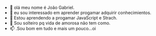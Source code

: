 - 👋 olá meu nome é João Gabriel.
- 👀 eu sou interessado em aprender progamar adquirir conhecimientos.
- 🌱 Estou aprendendo a progamar JavaScript e Strach.
- 💞️ Sou solteiro pq vida de amorosa não tem como.
- 📫 .Sou bom em tudo e mais um pouco...oi

<!---
Dorneles10/Dorneles10 is a ✨ special ✨ repository because its `README.md` (this file) appears on your GitHub profile.
You can click the Preview link to take a look at your changes.
--->
